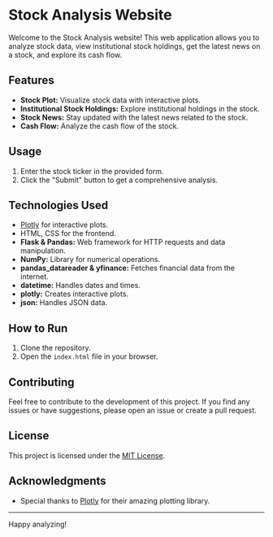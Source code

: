 # Stock Analysis Website

Welcome to the Stock Analysis website! This web application allows you to analyze stock data, view institutional stock holdings, get the latest news on a stock, and explore its cash flow.

## Features

- **Stock Plot:** Visualize stock data with interactive plots.
- **Institutional Stock Holdings:** Explore institutional holdings in the stock.
- **Stock News:** Stay updated with the latest news related to the stock.
- **Cash Flow:** Analyze the cash flow of the stock.

## Usage

1. Enter the stock ticker in the provided form.
2. Click the "Submit" button to get a comprehensive analysis.

## Technologies Used

- [Plotly](https://plotly.com/) for interactive plots.
- HTML, CSS for the frontend.
- **Flask & Pandas:** Web framework for HTTP requests and data manipulation.
- **NumPy:** Library for numerical operations.
- **pandas_datareader & yfinance:** Fetches financial data from the internet.
- **datetime:** Handles dates and times.
- **plotly:** Creates interactive plots.
- **json:** Handles JSON data.

## How to Run

1. Clone the repository.
2. Open the `index.html` file in your browser.

## Contributing

Feel free to contribute to the development of this project. If you find any issues or have suggestions, please open an issue or create a pull request.

## License

This project is licensed under the [MIT License](LICENSE).

## Acknowledgments

- Special thanks to [Plotly](https://plotly.com/) for their amazing plotting library.

---

Happy analyzing!
